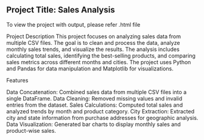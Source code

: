 ## Project Title: Sales Analysis

To view the project with output, please refer .html file

Project Description
This project focuses on analyzing sales data from multiple CSV files. The goal is to clean and process the data, analyze monthly sales trends, and visualize the results.
The analysis includes calculating total sales, identifying the best-selling products, and comparing sales metrics across different months and cities. 
The project uses Python and Pandas for data manipulation and Matplotlib for visualizations.

Features

Data Concatenation: Combined sales data from multiple CSV files into a single DataFrame.
Data Cleaning: Removed missing values and invalid entries from the dataset.
Sales Calculations: Computed total sales and analyzed trends by month and product category.
City Extraction: Extracted city and state information from purchase addresses for geographic analysis.
Data Visualization: Generated bar charts to display monthly sales and product-wise sales.

